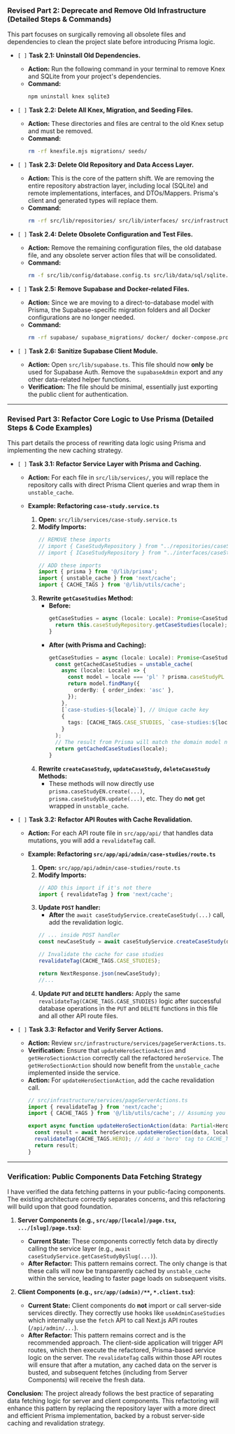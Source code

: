 ### **Revised Part 2: Deprecate and Remove Old Infrastructure (Detailed Steps & Commands)**

This part focuses on surgically removing all obsolete files and dependencies to clean the project slate before introducing Prisma logic.

*   `[ ]` **Task 2.1: Uninstall Old Dependencies.**
    *   **Action:** Run the following command in your terminal to remove Knex and SQLite from your project's dependencies.
    *   **Command:**
        ```bash
        npm uninstall knex sqlite3
        ```

*   `[ ]` **Task 2.2: Delete All Knex, Migration, and Seeding Files.**
    *   **Action:** These directories and files are central to the old Knex setup and must be removed.
    *   **Command:**
        ```bash
        rm -rf knexfile.mjs migrations/ seeds/
        ```

*   `[ ]` **Task 2.3: Delete Old Repository and Data Access Layer.**
    *   **Action:** This is the core of the pattern shift. We are removing the entire repository abstraction layer, including local (SQLite) and remote implementations, interfaces, and DTOs/Mappers. Prisma's client and generated types will replace them.
    *   **Command:**
        ```bash
        rm -rf src/lib/repositories/ src/lib/interfaces/ src/infrastructure/dto/ src/infrastructure/mappers/
        ```

*   `[ ]` **Task 2.4: Delete Obsolete Configuration and Test Files.**
    *   **Action:** Remove the remaining configuration files, the old database file, and any obsolete server action files that will be consolidated.
    *   **Command:**
        ```bash
        rm -f src/lib/config/database.config.ts src/lib/data/sql/sqlite.db test_db.mjs src/lib/server-actions/casestudy.actions.ts
        ```

*   `[ ]` **Task 2.5: Remove Supabase and Docker-related Files.**
    *   **Action:** Since we are moving to a direct-to-database model with Prisma, the Supabase-specific migration folders and all Docker configurations are no longer needed.
    *   **Command:**
        ```bash
        rm -rf supabase/ supabase_migrations/ docker/ docker-compose.proxy.yml Dockerfile.proxy
        ```

*   `[ ]` **Task 2.6: Sanitize Supabase Client Module.**
    *   **Action:** Open `src/lib/supabase.ts`. This file should now **only** be used for Supabase Auth. Remove the `supabaseAdmin` export and any other data-related helper functions.
    *   **Verification:** The file should be minimal, essentially just exporting the public client for authentication.

---

### **Revised Part 3: Refactor Core Logic to Use Prisma (Detailed Steps & Code Examples)**

This part details the process of rewriting data logic using Prisma and implementing the new caching strategy.

*   `[ ]` **Task 3.1: Refactor Service Layer with Prisma and Caching.**
    *   **Action:** For each file in `src/lib/services/`, you will replace the repository calls with direct Prisma Client queries and wrap them in `unstable_cache`.

    *   **Example: Refactoring `case-study.service.ts`**

        1.  **Open:** `src/lib/services/case-study.service.ts`
        2.  **Modify Imports:**
            ```typescript
            // REMOVE these imports
            // import { CaseStudyRepository } from "../repositories/caseStudy.repository"
            // import { ICaseStudyRepository } from "../interfaces/caseStudyRepository.interface"

            // ADD these imports
            import { prisma } from '@/lib/prisma';
            import { unstable_cache } from 'next/cache';
            import { CACHE_TAGS } from '@/lib/utils/cache';
            ```
        3.  **Rewrite `getCaseStudies` Method:**
            *   **Before:**
                ```typescript
                getCaseStudies = async (locale: Locale): Promise<CaseStudy[]> => {
                  return this.caseStudyRepository.getCaseStudies(locale);
                }
                ```
            *   **After (with Prisma and Caching):**
                ```typescript
                getCaseStudies = async (locale: Locale): Promise<CaseStudy[]> => {
                  const getCachedCaseStudies = unstable_cache(
                    async (locale: Locale) => {
                      const model = locale === 'pl' ? prisma.caseStudyPL : prisma.caseStudyEN;
                      return model.findMany({
                        orderBy: { order_index: 'asc' },
                      });
                    },
                    [`case-studies-${locale}`], // Unique cache key
                    {
                      tags: [CACHE_TAGS.CASE_STUDIES, `case-studies:${locale}`], // Tags for revalidation
                    }
                  );
                  // The result from Prisma will match the domain model now, so no mapping is needed.
                  return getCachedCaseStudies(locale);
                }
                ```
        4.  **Rewrite `createCaseStudy`, `updateCaseStudy`, `deleteCaseStudy` Methods:**
            *   These methods will now directly use `prisma.caseStudyEN.create(...)`, `prisma.caseStudyEN.update(...)`, etc. They do **not** get wrapped in `unstable_cache`.

*   `[ ]` **Task 3.2: Refactor API Routes with Cache Revalidation.**
    *   **Action:** For each API route file in `src/app/api/` that handles data mutations, you will add a `revalidateTag` call.

    *   **Example: Refactoring `src/app/api/admin/case-studies/route.ts`**

        1.  **Open:** `src/app/api/admin/case-studies/route.ts`
        2.  **Modify Imports:**
            ```typescript
            // ADD this import if it's not there
            import { revalidateTag } from 'next/cache';
            ```
        3.  **Update `POST` handler:**
            *   **After** the `await caseStudyService.createCaseStudy(...)` call, add the revalidation logic.
            ```typescript
            // ... inside POST handler
            const newCaseStudy = await caseStudyService.createCaseStudy(data, locale);

            // Invalidate the cache for case studies
            revalidateTag(CACHE_TAGS.CASE_STUDIES);

            return NextResponse.json(newCaseStudy);
            //...
            ```
        4.  **Update `PUT` and `DELETE` handlers:** Apply the same `revalidateTag(CACHE_TAGS.CASE_STUDIES)` logic after successful database operations in the `PUT` and `DELETE` functions in this file and all other API route files.

*   `[ ]` **Task 3.3: Refactor and Verify Server Actions.**
    *   **Action:** Review `src/infrastructure/services/pageServerActions.ts`.
    *   **Verification:** Ensure that `updateHeroSectionAction` and `getHeroSectionAction` correctly call the refactored `heroService`. The `getHeroSectionAction` should now benefit from the `unstable_cache` implemented inside the service.
    *   **Action:** For `updateHeroSectionAction`, add the cache revalidation call.
        ```typescript
        // src/infrastructure/services/pageServerActions.ts
        import { revalidateTag } from 'next/cache';
        import { CACHE_TAGS } from '@/lib/utils/cache'; // Assuming you create a HERO tag

        export async function updateHeroSectionAction(data: Partial<HeroModel>, locale: string) {
          const result = await heroService.updateHeroSection(data, locale);
          revalidateTag(CACHE_TAGS.HERO); // Add a 'hero' tag to CACHE_TAGS
          return result;
        }
        ```

---

### **Verification: Public Components Data Fetching Strategy**

I have verified the data fetching patterns in your public-facing components. The existing architecture correctly separates concerns, and this refactoring will build upon that good foundation.

1.  **Server Components (e.g., `src/app/[locale]/page.tsx`, `.../[slug]/page.tsx`)**:
    *   **Current State:** These components correctly fetch data by directly calling the service layer (e.g., `await caseStudyService.getCaseStudyBySlug(...)`).
    *   **After Refactor:** This pattern remains correct. The only change is that these calls will now be transparently cached by `unstable_cache` within the service, leading to faster page loads on subsequent visits.

2.  **Client Components (e.g., `src/app/(admin)/**`, `*.client.tsx`)**:
    *   **Current State:** Client components do **not** import or call server-side services directly. They correctly use hooks like `useAdminCaseStudies` which internally use the `fetch` API to call Next.js API routes (`/api/admin/...`).
    *   **After Refactor:** This pattern remains correct and is the recommended approach. The client-side application will trigger API routes, which then execute the refactored, Prisma-based service logic on the server. The `revalidateTag` calls within those API routes will ensure that after a mutation, any cached data on the server is busted, and subsequent fetches (including from Server Components) will receive the fresh data.

**Conclusion:** The project already follows the best practice of separating data fetching logic for server and client components. This refactoring will enhance this pattern by replacing the repository layer with a more direct and efficient Prisma implementation, backed by a robust server-side caching and revalidation strategy.